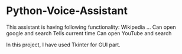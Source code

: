 # Python-Voice-Assistant

This assistant is having following functionality:
Wikipedia …
Can open google and search 
Tells current time
Can open YouTube and search

In this project, I have used Tkinter for GUI part.
